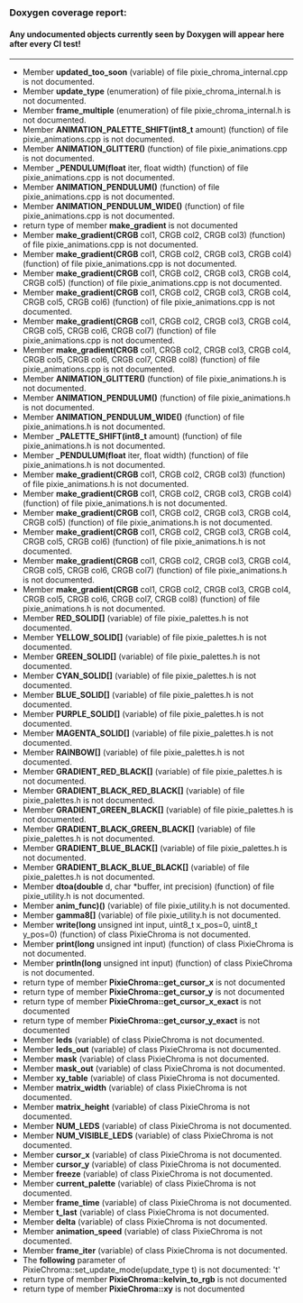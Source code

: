 ### Doxygen coverage report: 
#### Any undocumented objects currently seen by Doxygen will appear here after every CI test!
---------------------------------------------------------
- Member **updated_too_soon** (variable) of file pixie_chroma_internal.cpp is not documented.
- Member **update_type** (enumeration) of file pixie_chroma_internal.h is not documented.
- Member **frame_multiple** (enumeration) of file pixie_chroma_internal.h is not documented.
- Member **ANIMATION_PALETTE_SHIFT(int8_t** amount) (function) of file pixie_animations.cpp is not documented.
- Member **ANIMATION_GLITTER()** (function) of file pixie_animations.cpp is not documented.
- Member **_PENDULUM(float** iter, float width) (function) of file pixie_animations.cpp is not documented.
- Member **ANIMATION_PENDULUM()** (function) of file pixie_animations.cpp is not documented.
- Member **ANIMATION_PENDULUM_WIDE()** (function) of file pixie_animations.cpp is not documented.
- return type of member **make_gradient** is not documented
- Member **make_gradient(CRGB** col1, CRGB col2, CRGB col3) (function) of file pixie_animations.cpp is not documented.
- Member **make_gradient(CRGB** col1, CRGB col2, CRGB col3, CRGB col4) (function) of file pixie_animations.cpp is not documented.
- Member **make_gradient(CRGB** col1, CRGB col2, CRGB col3, CRGB col4, CRGB col5) (function) of file pixie_animations.cpp is not documented.
- Member **make_gradient(CRGB** col1, CRGB col2, CRGB col3, CRGB col4, CRGB col5, CRGB col6) (function) of file pixie_animations.cpp is not documented.
- Member **make_gradient(CRGB** col1, CRGB col2, CRGB col3, CRGB col4, CRGB col5, CRGB col6, CRGB col7) (function) of file pixie_animations.cpp is not documented.
- Member **make_gradient(CRGB** col1, CRGB col2, CRGB col3, CRGB col4, CRGB col5, CRGB col6, CRGB col7, CRGB col8) (function) of file pixie_animations.cpp is not documented.
- Member **ANIMATION_GLITTER()** (function) of file pixie_animations.h is not documented.
- Member **ANIMATION_PENDULUM()** (function) of file pixie_animations.h is not documented.
- Member **ANIMATION_PENDULUM_WIDE()** (function) of file pixie_animations.h is not documented.
- Member **_PALETTE_SHIFT(int8_t** amount) (function) of file pixie_animations.h is not documented.
- Member **_PENDULUM(float** iter, float width) (function) of file pixie_animations.h is not documented.
- Member **make_gradient(CRGB** col1, CRGB col2, CRGB col3) (function) of file pixie_animations.h is not documented.
- Member **make_gradient(CRGB** col1, CRGB col2, CRGB col3, CRGB col4) (function) of file pixie_animations.h is not documented.
- Member **make_gradient(CRGB** col1, CRGB col2, CRGB col3, CRGB col4, CRGB col5) (function) of file pixie_animations.h is not documented.
- Member **make_gradient(CRGB** col1, CRGB col2, CRGB col3, CRGB col4, CRGB col5, CRGB col6) (function) of file pixie_animations.h is not documented.
- Member **make_gradient(CRGB** col1, CRGB col2, CRGB col3, CRGB col4, CRGB col5, CRGB col6, CRGB col7) (function) of file pixie_animations.h is not documented.
- Member **make_gradient(CRGB** col1, CRGB col2, CRGB col3, CRGB col4, CRGB col5, CRGB col6, CRGB col7, CRGB col8) (function) of file pixie_animations.h is not documented.
- Member **RED_SOLID[]** (variable) of file pixie_palettes.h is not documented.
- Member **YELLOW_SOLID[]** (variable) of file pixie_palettes.h is not documented.
- Member **GREEN_SOLID[]** (variable) of file pixie_palettes.h is not documented.
- Member **CYAN_SOLID[]** (variable) of file pixie_palettes.h is not documented.
- Member **BLUE_SOLID[]** (variable) of file pixie_palettes.h is not documented.
- Member **PURPLE_SOLID[]** (variable) of file pixie_palettes.h is not documented.
- Member **MAGENTA_SOLID[]** (variable) of file pixie_palettes.h is not documented.
- Member **RAINBOW[]** (variable) of file pixie_palettes.h is not documented.
- Member **GRADIENT_RED_BLACK[]** (variable) of file pixie_palettes.h is not documented.
- Member **GRADIENT_BLACK_RED_BLACK[]** (variable) of file pixie_palettes.h is not documented.
- Member **GRADIENT_GREEN_BLACK[]** (variable) of file pixie_palettes.h is not documented.
- Member **GRADIENT_BLACK_GREEN_BLACK[]** (variable) of file pixie_palettes.h is not documented.
- Member **GRADIENT_BLUE_BLACK[]** (variable) of file pixie_palettes.h is not documented.
- Member **GRADIENT_BLACK_BLUE_BLACK[]** (variable) of file pixie_palettes.h is not documented.
- Member **dtoa(double** d, char *buffer, int precision) (function) of file pixie_utility.h is not documented.
- Member **anim_func)()** (variable) of file pixie_utility.h is not documented.
- Member **gamma8[]** (variable) of file pixie_utility.h is not documented.
- Member **write(long** unsigned int input, uint8_t x_pos=0, uint8_t y_pos=0) (function) of class PixieChroma is not documented.
- Member **print(long** unsigned int input) (function) of class PixieChroma is not documented.
- Member **println(long** unsigned int input) (function) of class PixieChroma is not documented.
- return type of member **PixieChroma::get_cursor_x** is not documented
- return type of member **PixieChroma::get_cursor_y** is not documented
- return type of member **PixieChroma::get_cursor_x_exact** is not documented
- return type of member **PixieChroma::get_cursor_y_exact** is not documented
- Member **leds** (variable) of class PixieChroma is not documented.
- Member **leds_out** (variable) of class PixieChroma is not documented.
- Member **mask** (variable) of class PixieChroma is not documented.
- Member **mask_out** (variable) of class PixieChroma is not documented.
- Member **xy_table** (variable) of class PixieChroma is not documented.
- Member **matrix_width** (variable) of class PixieChroma is not documented.
- Member **matrix_height** (variable) of class PixieChroma is not documented.
- Member **NUM_LEDS** (variable) of class PixieChroma is not documented.
- Member **NUM_VISIBLE_LEDS** (variable) of class PixieChroma is not documented.
- Member **cursor_x** (variable) of class PixieChroma is not documented.
- Member **cursor_y** (variable) of class PixieChroma is not documented.
- Member **freeze** (variable) of class PixieChroma is not documented.
- Member **current_palette** (variable) of class PixieChroma is not documented.
- Member **frame_time** (variable) of class PixieChroma is not documented.
- Member **t_last** (variable) of class PixieChroma is not documented.
- Member **delta** (variable) of class PixieChroma is not documented.
- Member **animation_speed** (variable) of class PixieChroma is not documented.
- Member **frame_iter** (variable) of class PixieChroma is not documented.
- The **following** parameter of PixieChroma::set_update_mode(update_type t) is not documented:
  't'
- return type of member **PixieChroma::kelvin_to_rgb** is not documented
- return type of member **PixieChroma::xy** is not documented
